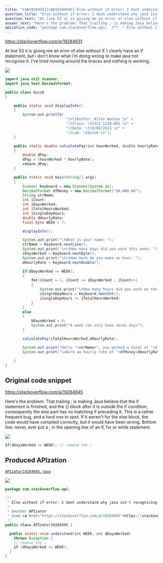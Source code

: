 ```yaml
---
title: "[Q#19284931][A#19284945] Else without if error: I dont understand why java isn't recognizing my if statment"
question_title: "Else without if error: I dont understand why java isn't recognizing my if statment"
question_text: "At line 53 it is giving me an error of else without if. I clearly have an if statement, but i don't know what i'm doing wrong to make java not recognize it. I've tried moving around the braces and nothing is working."
answer_text: "Here's the problem: That trailing ; is making Java believe that the if statement is finished, and the {} block after it is outside the if condition, consequently the else part has no matching if preceding it. This is a rather frequent bug, and a hard one to spot. If it weren't for the else block, the code would have compiled correctly, but it would have been wrong. Bottom line: never, ever put a ; in the opening line of an if, for or while statement."
apization_code: "package com.stackoverflow.api;  /**  * Else without if error: I dont understand why java isn't recognizing my if statment  *  * @author APIzator  * @see <a href=\"https://stackoverflow.com/a/19284945\">https://stackoverflow.com/a/19284945</a>  */ public class APIzator19284945 {    public static void understand(int WEEK, int dDaysWorked)     throws Exception {     // remove the ;     if (dDaysWorked <= WEEK);   } }"
---
```


https://stackoverflow.com/q/19284931

At line 53 it is giving me an error of else without if. I clearly have an if statement, but i don&#x27;t know what i&#x27;m doing wrong to make java not recognize it. I&#x27;ve tried moving around the braces and nothing is working.


<div class="code-logo"><img src="/stackoverflow.png" /></div>

```java
import java.util.Scanner;
import java.text.DecimalFormat;

public class Quiz6
{

    public static void displayInfo()
    {
        System.out.println(
                            "\n\tAuthor: Allen Watson \n" +
                            "\tClass: \tCSCI 1250-001 \n" +
                            "\tDate: \t10/09/2013 \n" +
                            "\tLab: \tQuiz6 \n");
    }

    public static double calculatePay(int hourWorked, double hourlyRate)
    {
        double dPay;
        dPay = (hourWorked * hourlyRate);
        return dPay;
    }

    public static void main(String[] args)
    {
        Scanner Keyboard = new Scanner(System.in);
        DecimalFormat dfMoney = new DecimalFormat("$#,##0.00");
        String strName;
        int iCount;
        int iDaysWorked;
        int iTotalHoursWorked;
        int iSingleDayHours;
        double dHourlyRate;
        final byte WEEK = 7;

        displayInfo();

        System.out.print("\tWhat is your name: ");
        strName = Keyboard.nextLine();
        System.out.print("\n\tHow many days did you work this week: ");
        iDaysWorked = Keyboard.nextByte();
        System.out.print("\n\tHow much do you make an hour: ");
        dHourlyRate = Keyboard.nextDouble();

        if(dDaysWorked <= WEEK);
        {
            for(iCount = 1; iCount <= iDaysWorked ; iCount++)
            {
                System.out.print("\tHow many hours did you work on the day"+iCount+":");
                iSingleDayHours = Keyboard.nextInt();
                iSingleDayHours += iTotalHoursWorked;
            }   
        }
        else
        {
            bDaysWorked = 0;
            System.out.print("A week can only have seven days");
        }

        calculatePay(iTotalHoursWorked,dHourlyRate);

        System.out.print("Hello "+strName+", you worked a total of "+iTotalHoursWorked+" hours over "+iDaysWorked+" days.");
        System.out.print("\nWith am hourly rate of "+dfMoney(dHourlyRate)+" you made "+dfMoney(dPay)+".");

    }
}
```


## Original code snippet

https://stackoverflow.com/a/19284945

Here&#x27;s the problem:
That trailing ; is making Java believe that the if statement is finished, and the {} block after it is outside the if condition, consequently the else part has no matching if preceding it.
This is a rather frequent bug, and a hard one to spot. If it weren&#x27;t for the else block, the code would have compiled correctly, but it would have been wrong. Bottom line: never, ever put a ; in the opening line of an if, for or while statement.

<div class="code-logo"><img src="/stackoverflow.png" /></div>

```java
if(dDaysWorked <= WEEK); // remove the ;
```

## Produced APIzation

[`APIzator19284945.java`](https://github.com/pasqualesalza/apization/raw/main/data/search/APIzator19284945.java)

<div class="code-logo"><img src="/apizator.png" /></div>

```java
package com.stackoverflow.api;

/**
 * Else without if error: I dont understand why java isn't recognizing my if statment
 *
 * @author APIzator
 * @see <a href="https://stackoverflow.com/a/19284945">https://stackoverflow.com/a/19284945</a>
 */
public class APIzator19284945 {

  public static void understand(int WEEK, int dDaysWorked)
    throws Exception {
    // remove the ;
    if (dDaysWorked <= WEEK);
  }
}

```